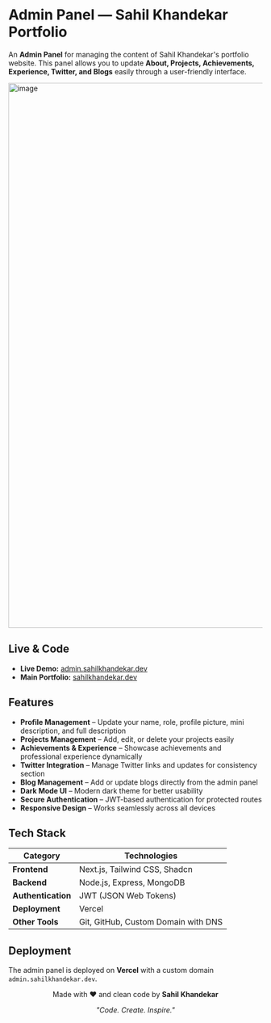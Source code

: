 # Admin Panel — Sahil Khandekar Portfolio

An **Admin Panel** for managing the content of Sahil Khandekar's portfolio website. This panel allows you to update **About, Projects, Achievements, Experience, Twitter, and Blogs** easily through a user-friendly interface.

<img width="1919" height="1079" alt="image" src="https://dzdw2zccyu2wu.cloudfront.net/github/admin-panel.png" />


## Live & Code

- **Live Demo:** [admin.sahilkhandekar.dev](https://admin.sahilkhandekar.dev/)
- **Main Portfolio:** [sahilkhandekar.dev](https://sahilkhandekar.dev/)

## Features

- **Profile Management** – Update your name, role, profile picture, mini description, and full description
- **Projects Management** – Add, edit, or delete your projects easily
- **Achievements & Experience** – Showcase achievements and professional experience dynamically
- **Twitter Integration** – Manage Twitter links and updates for consistency section
- **Blog Management** – Add or update blogs directly from the admin panel
- **Dark Mode UI** – Modern dark theme for better usability
- **Secure Authentication** – JWT-based authentication for protected routes
- **Responsive Design** – Works seamlessly across all devices

## Tech Stack

| Category | Technologies |
|----------|-------------|
| **Frontend** | Next.js, Tailwind CSS, Shadcn |
| **Backend** | Node.js, Express, MongoDB |
| **Authentication** | JWT (JSON Web Tokens) |
| **Deployment** | Vercel |
| **Other Tools** | Git, GitHub, Custom Domain with DNS |


## Deployment

The admin panel is deployed on **Vercel** with a custom domain `admin.sahilkhandekar.dev`.


<div align="center">

Made with ❤️ and clean code by **Sahil Khandekar**

*"Code. Create. Inspire."*

</div>
